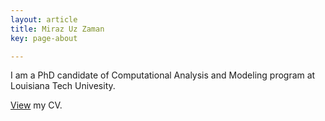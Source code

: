 ```yaml
---
layout: article
title: Miraz Uz Zaman
key: page-about

---
```


<!-- <img align="left" width="220" height="300" hspace="20" src="../images/profile.jpg"> -->
I am a PhD candidate of Computational Analysis and Modeling program at Louisiana Tech Univesity.  

<a class="button button--success button--pill" href="/docs/assets/images/cover1.jpg">View</a> my CV.
